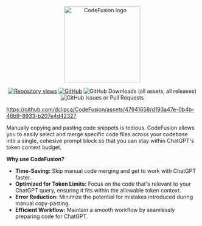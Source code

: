 <p align="center">
  <img src="https://github.com/dclipca/CodeFusion/blob/main/assets/images/app_icon.png" alt="CodeFusion logo" title="CodeFusion logo" width="200" />
</p>
<p align="center">
    <a href="https://github.com/dclipca/CodeFusion"><img src="https://hits.dwyl.com/dclipca/CodeFusion.svg?style=flat" alt="Repository views"></a>
    <a href="https://github.com/dclipca/CodeFusion"><img src="https://img.shields.io/github/stars/dclipca/CodeFusion?style=social" alt="GitHub"></a>
    <img alt="GitHub Downloads (all assets, all releases)" src="https://img.shields.io/github/downloads/dclipca/CodeFusion/total">
    <img alt="GitHub Issues or Pull Requests" src="https://img.shields.io/github/issues/dclipca/CodeFusion">
  <br>
</p>

https://github.com/dclipca/CodeFusion/assets/47941658/d193a47e-0b4b-46b9-8933-b207e4d42327

Manually copying and pasting code snippets is tedious. CodeFusion allows you to easily select and merge specific code files across your codebase into a single, cohesive prompt block so that you can stay within ChatGPT's token context budget.

**Why use CodeFusion?**

* **Time-Saving:**  Skip manual code merging and get to work with ChatGPT faster.
* **Optimized for Token Limits:**  Focus on the code that's relevant to your ChatGPT query, ensuring it fits within the allowable token context.
* **Error Reduction:**  Minimize the potential for mistakes introduced during manual copy-pasting.
* **Efficient Workflow:**  Maintain a smooth workflow by seamlessly preparing code for ChatGPT.
